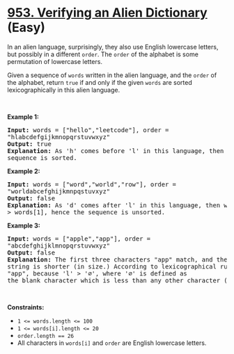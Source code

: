 # [953. Verifying an Alien Dictionary][link] (Easy)

[link]: https://leetcode.com/problems/verifying-an-alien-dictionary/

<p>In an alien language, surprisingly, they also use English lowercase letters, but possibly in a
different <code>order</code>. The <code>order</code> of the alphabet is some permutation of
lowercase letters.</p>

<p>Given a sequence of <code>words</code> written in the alien language, and the <code>order</code>
of the alphabet, return <code>true</code> if and only if the given <code>words</code> are sorted
lexicographically in this alien language.</p>

<p>&nbsp;</p>
<p><strong class="example">Example 1:</strong></p>

<pre>
<strong>Input:</strong> words = [&quot;hello&quot;,&quot;leetcode&quot;], order =
&quot;hlabcdefgijkmnopqrstuvwxyz&quot;
<strong>Output:</strong> true
<strong>Explanation: </strong>As &#39;h&#39; comes before &#39;l&#39; in this language, then the
sequence is sorted.
</pre>

<p><strong class="example">Example 2:</strong></p>

<pre>
<strong>Input:</strong> words = [&quot;word&quot;,&quot;world&quot;,&quot;row&quot;], order =
&quot;worldabcefghijkmnpqstuvxyz&quot;
<strong>Output:</strong> false
<strong>Explanation: </strong>As &#39;d&#39; comes after &#39;l&#39; in this language, then words[0]
&gt; words[1], hence the sequence is unsorted.
</pre>

<p><strong class="example">Example 3:</strong></p>

<pre>
<strong>Input:</strong> words = [&quot;apple&quot;,&quot;app&quot;], order =
&quot;abcdefghijklmnopqrstuvwxyz&quot;
<strong>Output:</strong> false
<strong>Explanation: </strong>The first three characters &quot;app&quot; match, and the second
string is shorter (in size.) According to lexicographical rules &quot;apple&quot; &gt;
&quot;app&quot;, because &#39;l&#39; &gt; &#39;&empty;&#39;, where &#39;&empty;&#39; is defined as
the blank character which is less than any other character (<a
href="https://en.wikipedia.org/wiki/Lexicographical_order" target="_blank">More info</a>).
</pre>

<p>&nbsp;</p>
<p><strong>Constraints:</strong></p>

<ul>
	<li><code>1 &lt;= words.length &lt;= 100</code></li>
	<li><code>1 &lt;= words[i].length &lt;= 20</code></li>
	<li><code>order.length == 26</code></li>
	<li>All characters in <code>words[i]</code> and <code>order</code> are English lowercase
letters.</li>
</ul>
